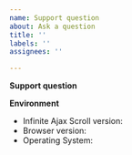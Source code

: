 ```yaml
---
name: Support question
about: Ask a question
title: ''
labels: ''
assignees: ''

---
```


**Support question**

<!-- 
Please consider providing a live version of your work so we can have a look and inspect your code and configuration.
-->

**Environment**
<!-- Please describe your environment -->

- Infinite Ajax Scroll version:
- Browser version:
- Operating System:
